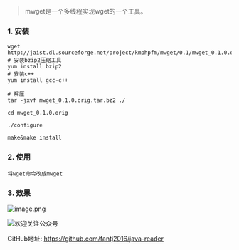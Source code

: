 >mwget是一个多线程实现wget的一个工具。

### 1. 安装
```
wget http://jaist.dl.sourceforge.net/project/kmphpfm/mwget/0.1/mwget_0.1.0.orig.tar.bz2
# 安装bzip2压缩工具
yum install bzip2
# 安装c++
yum install gcc-c++

# 解压
tar -jxvf mwget_0.1.0.orig.tar.bz2 ./

cd mwget_0.1.0.orig

./configure

make&make install
```
### 2. 使用

```
将wget命令改成mwget
```

### 3. 效果
![image.png](https://upload-images.jianshu.io/upload_images/5786888-8647b6cce0a1b190.png?imageMogr2/auto-orient/strip%7CimageView2/2/w/1240)

![欢迎关注公众号](https://user-gold-cdn.xitu.io/2020/2/22/1706c6ee573189ff?w=258&h=258&f=jpeg&s=15621)

GitHub地址: https://github.com/fantj2016/java-reader